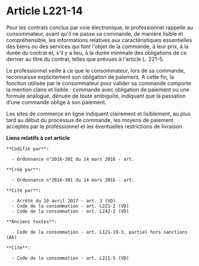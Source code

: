 # Article L221-14

Pour les contrats conclus par voie électronique, le professionnel rappelle au consommateur, avant qu'il ne passe sa commande,
de manière lisible et compréhensible, les informations relatives aux caractéristiques essentielles des biens ou des services
qui font l'objet de la commande, à leur prix, à la durée du contrat et, s'il y a lieu, à la durée minimale des obligations de
ce dernier au titre du contrat, telles que prévues à l'article L. 221-5. 

Le professionnel veille à ce que le consommateur, lors de sa commande, reconnaisse explicitement son obligation de paiement.
A cette fin, la fonction utilisée par le consommateur pour valider sa commande comporte la mention claire et lisible :
commande avec obligation de paiement ou une formule analogue, dénuée de toute ambiguïté, indiquant que la passation d'une
commande oblige à son paiement. 

Les sites de commerce en ligne indiquent clairement et lisiblement, au plus tard au début du processus de commande, les
moyens de paiement acceptés par le professionnel et les éventuelles restrictions de livraison.

**Liens relatifs à cet article**

	**Codifié par**:

	  - Ordonnance n°2016-301 du 14 mars 2016 - art.

	**Créé par**:

	  - Ordonnance n°2016-301 du 14 mars 2016 - art.

	**Cité par**:

	  - Arrêté du 10 avril 2017 - art. 3 (VD)
	  - Code de la consommation - art. L221-2 (VD)
	  - Code de la consommation - art. L242-2 (VD)

	**Anciens textes**:

	  - Code de la consommation - art. L121-19-3, partiel hors sanctions (Ab)

	**Cite**:

	  - Code de la consommation - art. L221-5 (VD)
